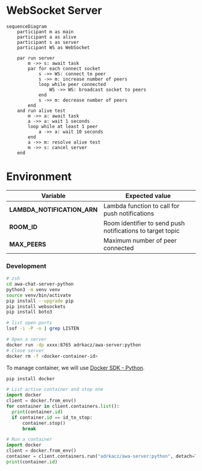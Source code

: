 # WebSocket Server

```mermaid
sequenceDiagram
    participant m as main
    participant a as alive
    participant s as server
    participant WS as WebSocket

    par run server
        m ->> s: await task
        par for each connect socket
            s ->> WS: connect to peer
            s ->> m: increase number of peers
            loop while peer connected
                WS ->> WS: broadcast socket to peers
            end
            s ->> m: decrease number of peers
        end
    and run alive test
        m ->> a: await task
        a ->> a: wait 1 seconds
        loop while at least 1 peer
            a ->> a: wait 10 seconds
        end
        a ->> m: resolve alive test
        m ->> s: cancel server
    end
```

# Environment

Variable | Expected value
-- | --
**LAMBDA_NOTIFICATION_ARN** | Lambda function to call for push notifications
**ROOM_ID** | Room identifier to send push notifications to target topic
**MAX_PEERS** | Maximum number of peer connected

### Development

```sh
# zsh
cd awa-chat-server-python
python3 -m venv venv
source venv/bin/activate
pip install --upgrade pip
pip install websockets
pip install boto3
```

```sh
# list open ports
lsof -i -P -n | grep LISTEN
```

```sh
# Open a server
docker run -dp xxxx:8765 adrkacz/awa-server:python
# Close server
docker rm -f <docker-container-id>
```

To manage container, we will use [Docker SDK - Python](https://docs.docker.com/engine/api/sdk/examples/).

```sh
pip install docker
```

```py
# List active container and stop one
import docker
client = docker.from_env()
for container in client.containers.list():
  print(container.id)
  if container.id == id_to_stop:
      container.stop()
      break
```

```py
# Run a container
import docker
client = docker.from_env()
container = client.containers.run("adrkacz/awa-server:python", detach=True)
print(container.id)
```